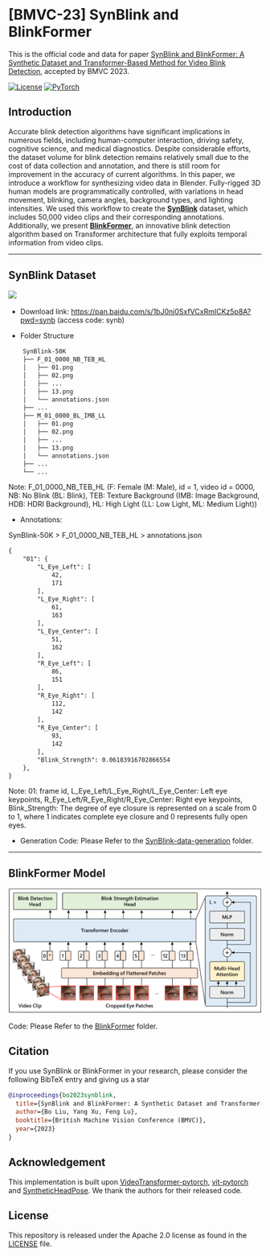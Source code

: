 # [BMVC-23] SynBlink and BlinkFormer
This is the official code and data for paper [SynBlink and BlinkFormer: A Synthetic Dataset and Transformer-Based Method for Video Blink Detection](http://phi-ai.buaa.edu.cn), accepted by BMVC 2023.

[![License](https://img.shields.io/badge/License-Apache_2.0-blue.svg)](https://opensource.org/licenses/Apache-2.0) 
<a href="https://pytorch.org/get-started/locally/"><img alt="PyTorch" src="https://img.shields.io/badge/PyTorch-ee4c2c?logo=pytorch&logoColor=white"></a>

## Introduction

Accurate blink detection algorithms have significant implications in numerous fields, including human-computer interaction, driving safety, cognitive science, and medical diagnostics. Despite considerable efforts, the dataset volume for blink detection remains relatively small due to the cost of data collection and annotation, and there is still room for improvement in the accuracy of current algorithms.
In this paper, we introduce a workflow for synthesizing video data in Blender. Fully-rigged 3D human models are programmatically controlled, with variations in head movement, blinking, camera angles, background types, and lighting intensities. We used this workflow to create the [**SynBlink**](https://github.com/desti-nation/BlinkFormer/blob/main/README.md#synBlink-dataset) dataset, which includes 50,000 video clips and their corresponding annotations. Additionally, we present [**BlinkFormer**](https://github.com/desti-nation/BlinkFormer/blob/main/README.md#blinkformer), an innovative blink detection algorithm based on Transformer architecture that fully exploits temporal information from video clips.

---

## SynBlink Dataset

![](synblink.png)


- Download link: https://pan.baidu.com/s/1bJ0nj0SxfVCxRmICKz5p8A?pwd=synb (access code: synb)

- Folder Structure
```
    SynBlink-50K
    ├── F_01_0000_NB_TEB_HL
    │   ├── 01.png
    │   ├── 02.png
    │   ├── ...
    │   ├── 13.png
    │   └── annotations.json
    ├── ...
    ├── M_01_0000_BL_IMB_LL
    │   ├── 01.png
    │   ├── 02.png
    │   ├── ...
    │   ├── 13.png
    │   └── annotations.json
    ├── ...
    └── ...
```
Note: F_01_0000_NB_TEB_HL (F: Female (M: Male), id = 1, video id = 0000, NB: No Blink (BL: Blink), TEB: Texture Background (IMB: Image Background, HDB: HDRI Background), HL: High Light (LL: Low Light, ML: Medium Light))

- Annotations:

SynBlink-50K > F_01_0000_NB_TEB_HL > annotations.json

```
{
    "01": {
        "L_Eye_Left": [
            42,
            171
        ],
        "L_Eye_Right": [
            61,
            163
        ],
        "L_Eye_Center": [
            51,
            162
        ],
        "R_Eye_Left": [
            86,
            151
        ],
        "R_Eye_Right": [
            112,
            142
        ],
        "R_Eye_Center": [
            93,
            142
        ],
        "Blink_Strength": 0.06183916702866554
    },
}
```
Note: 01: frame id, L_Eye_Left/L_Eye_Right/L_Eye_Center: Left eye keypoints, R_Eye_Left/R_Eye_Right/R_Eye_Center: Right eye keypoints, Blink_Strength: The degree of eye closure is represented on a scale from 0 to 1, where 1 indicates complete eye closure and 0 represents fully open eyes.

- Generation Code: Please Refer to the [SynBlink-data-generation](https://github.com/desti-nation/BlinkFormer/tree/main/SynBlink-data-generation
) folder.

---

## BlinkFormer Model

![](blinkformer.png)

Code: Please Refer to the [BlinkFormer](https://github.com/desti-nation/BlinkFormer/tree/main/BlinkFormer
) folder.

## Citation

If you use SynBlink or BlinkFormer in your research, please consider the following BibTeX entry and giving us a star

```BibTeX
@inproceedings{bo2023synblink,
  title={SynBlink and BlinkFormer: A Synthetic Dataset and Transformer-Based Method for Video Blink Detection},
  author={Bo Liu, Yang Xu, Feng Lu},
  booktitle={British Machine Vision Conference (BMVC)},
  year={2023}
}
```

## Acknowledgement

This implementation is built upon [VideoTransformer-pytorch](https://github.com/mx-mark/VideoTransformer-pytorch), [vit-pytorch](https://github.com/lucidrains/vit-pytorch) and [SyntheticHeadPose](https://github.com/C3Imaging/SyntheticHeadPose). We thank the authors for their released code.

## License

This repository is released under the Apache 2.0 license as found in the [LICENSE](https://github.com/ziplab/SN-Net/blob/main/LICENSE) file.
